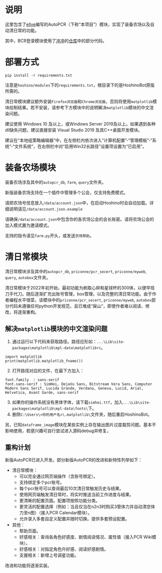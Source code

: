 # 说明
这里包含了[ellye](https://github.com/watermellye/)编写的AutoPCR（下称“本项目”）模块，实现了装备农场以及自动清日常的功能。

其中，BCR登录模块使用了[冲冲](https://github.com/cc004)的[仓库](https://github.com/cc004/pcrjjc2/)中的部分代码。

# 部署方式
`pip install -r requirements.txt`

注意是`hoshino/modules`下的`requirements.txt`，根目录下的是HoshinoBot原版所需的。

清日常模块建议额外安装`Firefox浏览器`和`Chrome浏览器`，否则将使用`matplotlib`模块绘制结果。若不安装，请参考下方模块中的说明解决`matplotlib`模块的中文渲染问题。

建议使用 Windows 10 及以上，或Windows Server 2019及以上。如果遇到各种dll缺失问题，建议直接安装 Visual Studio 2019 及其C++桌面开发模块。

建议在“本地组策略编辑器”中，在左侧栏内依次进入“计算机配置”-“管理模板”-“系统”-“文件系统”，在右侧栏中对“启用Win32长路径”设置项设置为“已启用”。

# 装备农场模块
装备农场涉及其中的`autopcr_db`, `farm`, `query`文件夹。

新版装备农场支持在一个插件中管理多个公会，仅支持免费模式。

请把农场号信息放入`/data/account.json`中，在启动Hoshino时会自动加载。详细说明请见`/data/account.json.example`

请确保`/data/account.json`中包含你的各农场公会的会长账密。请将农场公会的加入模式置为邀请模式。

支持的指令请见`farm.py`开头，或发送`农场帮助`。

# 清日常模块
清日常模块涉及其中的`autopcr_db`, `priconne/pcr_secert`, `priconne/myweb`, `query`, `autobox`文件夹。

清日常模块于2022年初开始，最初功能为刷取心碎和星球杯的300体，以便早班刀手代刀。随后逐渐扩充出账号管理，box管理，以及完整的清日常功能。由于作者编程水平很菜，该模块中的`priconne/pcr_secert`, `priconne/myweb`, `autobox`部分代码未遵循任何python开发规范，且已堆成“屎山”，即使作者难以阅读、修改，将逐渐重构。

## 解决`matplotlib`模块的中文渲染问题
1. 通过运行以下代码来获取路径。路径应形如：`...\Lib\site-packages\matplotlib\mpl-data\matplotlibrc`。
```
import matplotlib
print(matplotlib.matplotlib_fname())
```
2. 打开路径对应的文件，在最下方加入：
```
font.family  : sans-serif
font.sans-serif : SimHei, DejaVu Sans, Bitstream Vera Sans, Computer Modern Sans Serif, Lucida Grande, Verdana, Geneva, Lucid, Arial, Helvetica, Avant Garde, sans-serif
```
3. 如果你的操作系统没有黑体字体，请下载`simhei.ttf`，加入`...\Lib\site-packages\matplotlib\mpl-data\fonts\`下。
4. 删除`C:\Users\<你的用户名>\.matplotlib\`文件夹，随后重启HoshinoBot。

另，已知`dataframe_image`模块在某些实例上存在输出图片过度裁剪问题。基本不影响使用，若感兴趣可自行尝试进入源码debug并修复。

## 重构计划
新版AutoPCR已进入开发。部分新版AutoPCR的改进和新特性列举如下：
- 清日常模块：
    - 可以完全通过网页端操作（含账号绑定）。
    - 支持绑定多个pcr账号。
    - 每个pcr账号可以查询最后10次清日常触发历史与结果。
    - 使用网页端触发清日常时，将实时推送当前工作进度与结果。
    - 更清晰的配置页面。配置项按照功能分类。
    - 更灵活的配置选择（例如：当且仅当在n2n3时购买3管体力并自动清空体力至n图）（接入PCR Calendar模块）。
    - 允许录入多套自定义配置并随时切换。提供多套预设配置。
- 其他：
    - 帮助页面。
    - 好感相关：查询各角色好感度、剧情阅读情况、属性值（接入PCR Wiki模块）。
    - 好感相关：对指定角色升好感、阅读好感剧情。
    - 支援相关：新增上号调星功能。
    
改进和功能将逐渐实装。